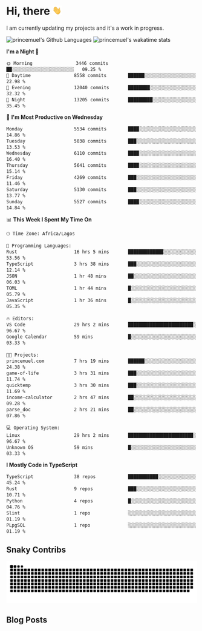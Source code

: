 # Hi, there <img src='/assets/wave.gif' alt='Just saying hello' width='24' height='24' />

<!--
**princemuel/princemuel** is a ✨ _special_ ✨ repository because its `README.md` (this file) appears on your GitHub profile.

Here are some ideas to get you started:

- 🔭 I’m currently working on ...
- 🌱 I’m currently learning ...
- 👯 I’m looking to collaborate on ...
- 🤔 I’m looking for help with ...
- 💬 Ask me about ...
- 📫 How to reach me: ...
- 😄 Pronouns: ...
- ⚡ Fun fact: ...
-->

I am currently updating my projects and it's a work in progress.

![princemuel's Github Languages](https://github-readme-stats.vercel.app/api/top-langs/?username=princemuel&text_color=586069&layout=compact&hide_border=true&title_color=0366d6&count_private=true&include_all_commits=true&theme=tokyonight&show_icons=true)
![princemuel's wakatime stats](https://github-readme-stats.vercel.app/api/wakatime?username=princemuel&text_color=586069&layout=compact&hide_border=true&title_color=0366d6&count_private=true&include_all_commits=true&theme=tokyonight&show_icons=true)

<!--START_SECTION:waka-->
**I'm a Night 🦉** 

```text
🌞 Morning                3446 commits        ██░░░░░░░░░░░░░░░░░░░░░░░   09.25 % 
🌆 Daytime                8558 commits        ██████░░░░░░░░░░░░░░░░░░░   22.98 % 
🌃 Evening                12040 commits       ████████░░░░░░░░░░░░░░░░░   32.32 % 
🌙 Night                  13205 commits       █████████░░░░░░░░░░░░░░░░   35.45 % 
```
📅 **I'm Most Productive on Wednesday** 

```text
Monday                   5534 commits        ████░░░░░░░░░░░░░░░░░░░░░   14.86 % 
Tuesday                  5038 commits        ███░░░░░░░░░░░░░░░░░░░░░░   13.53 % 
Wednesday                6110 commits        ████░░░░░░░░░░░░░░░░░░░░░   16.40 % 
Thursday                 5641 commits        ████░░░░░░░░░░░░░░░░░░░░░   15.14 % 
Friday                   4269 commits        ███░░░░░░░░░░░░░░░░░░░░░░   11.46 % 
Saturday                 5130 commits        ███░░░░░░░░░░░░░░░░░░░░░░   13.77 % 
Sunday                   5527 commits        ████░░░░░░░░░░░░░░░░░░░░░   14.84 % 
```


📊 **This Week I Spent My Time On** 

```text
🕑︎ Time Zone: Africa/Lagos

💬 Programming Languages: 
Rust                     16 hrs 5 mins       █████████████░░░░░░░░░░░░   53.56 % 
TypeScript               3 hrs 38 mins       ███░░░░░░░░░░░░░░░░░░░░░░   12.14 % 
JSON                     1 hr 48 mins        ██░░░░░░░░░░░░░░░░░░░░░░░   06.03 % 
TOML                     1 hr 44 mins        █░░░░░░░░░░░░░░░░░░░░░░░░   05.79 % 
JavaScript               1 hr 36 mins        █░░░░░░░░░░░░░░░░░░░░░░░░   05.35 % 

🔥 Editors: 
VS Code                  29 hrs 2 mins       ████████████████████████░   96.67 % 
Google Calendar          59 mins             █░░░░░░░░░░░░░░░░░░░░░░░░   03.33 % 

🐱‍💻 Projects: 
princemuel.com           7 hrs 19 mins       ██████░░░░░░░░░░░░░░░░░░░   24.38 % 
game-of-life             3 hrs 31 mins       ███░░░░░░░░░░░░░░░░░░░░░░   11.74 % 
quicktemp                3 hrs 30 mins       ███░░░░░░░░░░░░░░░░░░░░░░   11.69 % 
income-calculator        2 hrs 47 mins       ██░░░░░░░░░░░░░░░░░░░░░░░   09.28 % 
parse_doc                2 hrs 21 mins       ██░░░░░░░░░░░░░░░░░░░░░░░   07.86 % 

💻 Operating System: 
Linux                    29 hrs 2 mins       ████████████████████████░   96.67 % 
Unknown OS               59 mins             █░░░░░░░░░░░░░░░░░░░░░░░░   03.33 % 
```

**I Mostly Code in TypeScript** 

```text
TypeScript               38 repos            ███████████░░░░░░░░░░░░░░   45.24 % 
Rust                     9 repos             ███░░░░░░░░░░░░░░░░░░░░░░   10.71 % 
Python                   4 repos             █░░░░░░░░░░░░░░░░░░░░░░░░   04.76 % 
Slint                    1 repo              ░░░░░░░░░░░░░░░░░░░░░░░░░   01.19 % 
PLpgSQL                  1 repo              ░░░░░░░░░░░░░░░░░░░░░░░░░   01.19 % 
```




<!--END_SECTION:waka-->

## Snaky Contribs

<img src='/assets/github-snake-dark.svg' alt='Snaky Contributions' />

## Blog Posts

<!-- BLOG-POST-LIST:START -->
<!-- BLOG-POST-LIST:END -->
